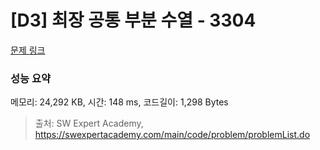 # [D3] 최장 공통 부분 수열 - 3304 

[문제 링크](https://swexpertacademy.com/main/code/problem/problemDetail.do?contestProbId=AWBOHEx66kIDFAWr) 

### 성능 요약

메모리: 24,292 KB, 시간: 148 ms, 코드길이: 1,298 Bytes



> 출처: SW Expert Academy, https://swexpertacademy.com/main/code/problem/problemList.do
